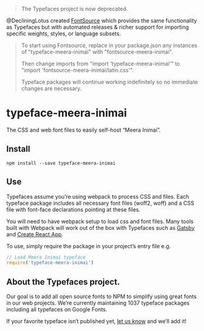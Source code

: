 >The Typefaces project is now deprecated.

@DecliningLotus created
[FontSource](https://github.com/fontsource/fontsource) which provides the
same functionality as Typefaces but with automated releases & richer
support for importing specific weights, styles, or language subsets.
>
>To start using Fontsource, replace in your package.json any instances of
"typeface-meera-inimai" with "fontsource-meera-inimai".
>
> Then change imports from "import 'typeface-meera-inimai'" to "import 'fontsource-meera-inimai/latin.css'".
>
>Typeface packages will continue working indefinitely so no immediate
>changes are necessary.

# typeface-meera-inimai

The CSS and web font files to easily self-host “Meera Inimai”.

## Install

`npm install --save typeface-meera-inimai`

## Use

Typefaces assume you’re using webpack to process CSS and files. Each typeface
package includes all necessary font files (woff2, woff) and a CSS file with
font-face declarations pointing at these files.

You will need to have webpack setup to load css and font files. Many tools built
with Webpack will work out of the box with Typefaces such as [Gatsby](https://github.com/gatsbyjs/gatsby)
and [Create React App](https://github.com/facebookincubator/create-react-app).

To use, simply require the package in your project’s entry file e.g.

```javascript
// Load Meera Inimai typeface
require('typeface-meera-inimai')
```

## About the Typefaces project.

Our goal is to add all open source fonts to NPM to simplify using great fonts in
our web projects. We’re currently maintaining 1037 typeface packages
including all typefaces on Google Fonts.

If your favorite typeface isn’t published yet, [let us know](https://github.com/KyleAMathews/typefaces)
and we’ll add it!
